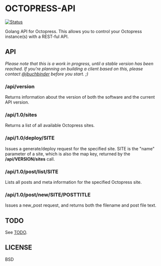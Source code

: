 # OCTOPRESS-API

[![Status](https://secure.travis-ci.org/jbuchbinder/octopress-api.png)](http://travis-ci.org/jbuchbinder/octopress-api)

Golang API for Octopress. This allows you to control your Octopress instance(s)
with a REST-ful API.

## API

*Please note that this is a work in progress, until a stable version has been reached.
If you're planning on building a client based on this, please contact 
[@jbuchbinder](https://twitter.com/jbuchbinder) before you start. ;)*

### /api/version

Returns information about the version of both the software and the current API version.

### /api/1.0/sites

Returns a list of all available Octopress sites.

### /api/1.0/deploy/SITE

Issues a generate/deploy request for the specified site. SITE is the "name" parameter
of a site, which is also the map key, returned by the **/api/VERSION/sites** call.

### /api/1.0/post/list/SITE

Lists all posts and meta information for the specified Octopress site.

### /api/1.0/post/new/SITE/POSTTITLE

Issues a new_post request, and returns both the filename and post file text.

## TODO

See [TODO](https://github.com/jbuchbinder/octopress-api/blob/master/TODO.md).

## LICENSE

BSD

